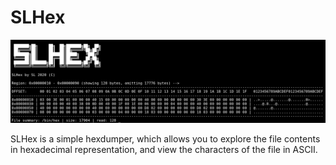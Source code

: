 # SLHex

![SLHex in Action](/images/slhex.png)

SLHex is a simple hexdumper, which allows you to explore the file contents in hexadecimal representation, and view the characters of the file in ASCII.
